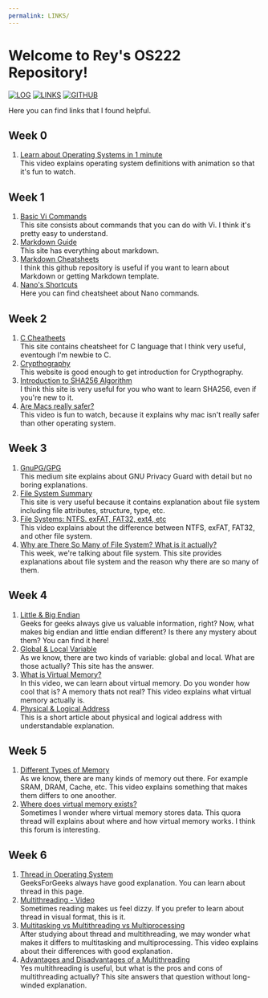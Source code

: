 ```yaml
---
permalink: LINKS/
---
```


# Welcome to Rey's OS222 Repository!

[![LOG](https://img.shields.io/badge/LOG-298D46?style=for-the-badge&logoColor=white)](https://reyhanvivaldi.github.io/os222/TXT/mylog.txt)
[![LINKS](https://img.shields.io/badge/LINKS-0054F7?style=for-the-badge&logoColor=white)](https://reyhanvivaldi.github.io/os222/LINKS/)
[![GITHUB](https://img.shields.io/badge/GITHUB-F24E1E?style=for-the-badge&logo=github&logoColor=white)](https://github.com/reyhanvivaldi/os222) 

Here you can find links that I found helpful.

## Week 0
1. [Learn about Operating Systems in 1 minute](https://www.youtube.com/watch?v=fkGCLIQx1MI)<br>
This video explains operating system definitions with animation so that it's fun to watch.

## Week 1
1. [Basic Vi Commands](https://www.marquette.edu/mathematical-and-statistical-sciences/basic-vi-editor-commands.php)<br>
This site consists about commands that you can do with Vi. I think it's pretty easy to understand.
2. [Markdown Guide](https://www.markdownguide.org/)<br>
This site has everything about markdown.
3. [Markdown Cheatsheets](https://github.com/adam-p/markdown-here/wiki/Markdown-Cheatsheet)<br>
I think this github repository is useful if you want to learn about Markdown or getting Markdown template.
4. [Nano's Shortcuts](https://www.nano-editor.org/dist/latest/cheatsheet.html)<br>
Here you can find cheatsheet about Nano commands.

## Week 2
1. [C Cheatheets](https://cheatography.com/ashlyn-black/cheat-sheets/c-reference/)<br>
This site contains cheatsheet for C language that I think very useful, eventough I'm newbie to C.
2. [Crypthography](https://www.synopsys.com/glossary/what-is-cryptography.html)<br>
This website is good enough to get introduction for Crypthography.
3. [Introduction to SHA256 Algorithm](https://www.n-able.com/blog/sha-256-encryption)<br>
I think this site is very useful for you who want to learn SHA256, even if you're new to it.
4. [Are Macs really safer?](https://www.youtube.com/watch?v=-PIPMndlTqA)<br>
This video is fun to watch, because it explains why mac isn't really safer than other operating system.

## Week 3
1. [GnuPG/GPG](https://medium.com/kode-dan-kodean/belajar-memakai-gnu-privacy-guard-gnupg-gpg-3944e19dba91)<br>
This medium site explains about GNU Privacy Guard with detail but no boring explanations.
2. [File System Summary](https://www.guru99.com/file-systems-operating-system.html)<br>
This site is very useful because it contains explanation about file system including file attributes, structure, type, etc.
3. [File Systems: NTFS. exFAT, FAT32, ext4, etc](https://www.youtube.com/watch?v=_h30HBYxtws)<br>
This video explains about the difference between NTFS, exFAT, FAT32, and other file system.
4. [Why are There So Many of File System? What is it actually?](https://www.howtogeek.com/196051/htg-explains-what-is-a-file-system-and-why-are-there-so-many-of-them/)<br>
This week, we're talking about file system. This site provides explanations about file system and the reason why there are so many of them.

## Week 4
1. [Little & Big Endian](https://www.geeksforgeeks.org/little-and-big-endian-mystery/)<br>
Geeks for geeks always give us valuable information, right? Now, what makes big endian and little endian different? Is there any mystery about them? You can find it here!
2. [Global & Local Variable](https://www.guru99.com/local-vs-global-variable.html)<br>
As we know, there are two kinds of variable: global and local. What are those actually? This site has the answer.
3. [What is Virtual Memory?](https://www.youtube.com/watch?v=qlH4-oHnBb8&ab_channel=DavidBlack-Schaffer)<br>
In this video, we can learn about virtual memory. Do you wonder how cool that is? A memory thats not real? This video explains what virtual memory actually is.
4. [Physical & Logical Address](https://www.javatpoint.com/os-physical-and-logical-address-space)<br>
This is a short article about physical and logical address with understandable explanation.

## Week 5
1. [Different Types of Memory](https://www.youtube.com/watch?v=dZcszUj5szA&ab_channel=Techquickie)<br>
As we know, there are many kinds of memory out there. For example SRAM, DRAM, Cache, etc. This video explains something that makes them differs to one anoother.
2. [Where does virtual memory exists?](https://www.quora.com/Where-does-virtual-memory-exists)<br>
Sometimes I wonder where virtual memory stores data. This quora thread will explains about where and how virtual memory works. I think this forum is interesting.

## Week 6
1. [Thread in Operating System](https://www.geeksforgeeks.org/thread-in-operating-system/)<br>
GeeksForGeeks always have good explanation. You can learn about thread in this page.
2. [Multithreading - Video](https://www.youtube.com/watch?v=7ENFeb-J75k)<br>
Sometimes reading makes us feel dizzy. If you prefer to learn about thread in visual format, this is it.
3. [Multitasking vs Multithreading vs Multiprocessing](https://www.youtube.com/watch?v=Tn0u-IIBmtc)<br>
After studying about thread and multithreading, we may wonder what makes it differs to multitasking and multiprocessing. This video explains about their differences with good explanation.
4. [Advantages and Disadvantages of a Multithreading](https://docs.oracle.com/cd/E13203_01/tuxedo/tux71/html/pgthr5.htm)<br>
Yes multithreading is useful, but what is the pros and cons of multithreading actually? This site answers that question without long-winded explanation. 
